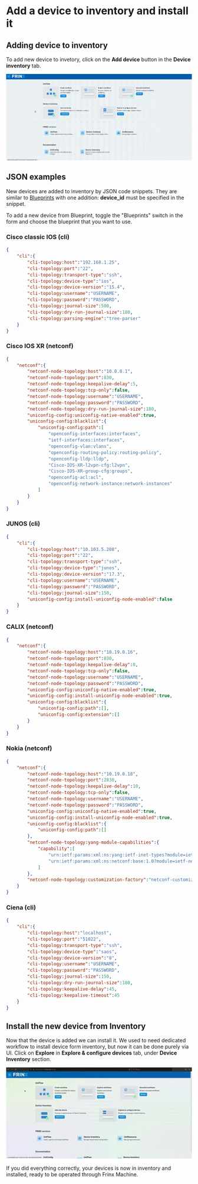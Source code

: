 # Add a device to inventory and install it

## Adding device to inventory

To add new device to invetory, click on the **Add device** button in the
**Device inventory** tab.

![Add device to inventory](fm_install.gif)

## JSON examples

New devices are added to inventory by JSON code snippets. They are similar to [Blueprints](/frinx-uniflow/blueprints)
with one addition: **device_id** must be specified in the snippet.

To add a new device from Blueprint, toggle the "Blueprints" switch in the form and
choose the blueprint that you want to use.

### Cisco classic IOS (cli)

```json
{
    "cli":{
        "cli-topology:host":"192.168.1.25",
        "cli-topology:port":"22",
        "cli-topology:transport-type":"ssh",
        "cli-topology:device-type":"ios",
        "cli-topology:device-version":"15.4",
        "cli-topology:username":"USERNAME",
        "cli-topology:password":"PASSWORD",
        "cli-topology:journal-size":500,
        "cli-topology:dry-run-journal-size":180,
        "cli-topology:parsing-engine":"tree-parser"
    }
}
```

### Cisco IOS XR (netconf)

```json
{
    "netconf":{
        "netconf-node-topology:host":"10.0.0.1",
        "netconf-node-topology:port":830,
        "netconf-node-topology:keepalive-delay":5,
        "netconf-node-topology:tcp-only":false,
        "netconf-node-topology:username":"USERNAME",
        "netconf-node-topology:password":"PASSWORD",
        "netconf-node-topology:dry-run-journal-size":180,
        "uniconfig-config:uniconfig-native-enabled":true,
        "uniconfig-config:blacklist":{
            "uniconfig-config:path":[
                "openconfig-interfaces:interfaces",
                "ietf-interfaces:interfaces",
                "openconfig-vlan:vlans",
                "openconfig-routing-policy:routing-policy",
                "openconfig-lldp:lldp",
                "Cisco-IOS-XR-l2vpn-cfg:l2vpn",
                "Cisco-IOS-XR-group-cfg:groups",
                "openconfig-acl:acl",
                "openconfig-network-instance:network-instances"
            ]
        }
    }
}
```

### JUNOS (cli)

```json
{
    "cli":{
        "cli-topology:host":"10.103.5.208",
        "cli-topology:port":"22",
        "cli-topology:transport-type":"ssh",
        "cli-topology:device-type":"junos",
        "cli-topology:device-version":"17.3",
        "cli-topology:username":"USERNAME",
        "cli-topology:password":"PASSWORD",
        "cli-topology:journal-size":150,
        "uniconfig-config:install-uniconfig-node-enabled":false
    }
}
```

### CALIX (netconf)

```json
{
    "netconf":{
        "netconf-node-topology:host":"10.19.0.16",
        "netconf-node-topology:port":830,
        "netconf-node-topology:keepalive-delay":0,
        "netconf-node-topology:tcp-only":false,
        "netconf-node-topology:username":"USERNAME",
        "netconf-node-topology:password":"PASSWORD",
        "uniconfig-config:uniconfig-native-enabled":true,
        "uniconfig-config:install-uniconfig-node-enabled":true,
        "uniconfig-config:blacklist":{
            "uniconfig-config:path":[],
            "uniconfig-config:extension":[]
        }
    }
}
```

### Nokia (netconf)

```json
{
    "netconf":{
        "netconf-node-topology:host":"10.19.0.18",
        "netconf-node-topology:port":2830,
        "netconf-node-topology:keepalive-delay":10,
        "netconf-node-topology:tcp-only":false,
        "netconf-node-topology:username":"USERNAME",
        "netconf-node-topology:password":"PASSWORD",
        "uniconfig-config:uniconfig-native-enabled":true,
        "uniconfig-config:install-uniconfig-node-enabled":true,
        "uniconfig-config:blacklist":{
            "uniconfig-config:path":[]
        },
        "netconf-node-topology:yang-module-capabilities":{
            "capability":[
                "urn:ietf:params:xml:ns:yang:ietf-inet-types?module=ietf-inet-types&amp;revision=2010-09-24",
                "urn:ietf:params:xml:ns:netconf:base:1.0?module=ietf-netconf&amp;revision=2011-06-01"
            ]
        },
        "netconf-node-topology:customization-factory":"netconf-customization-alu"
    }
}
```

### Ciena (cli)

```json
{
    "cli":{
        "cli-topology:host":"localhost",
        "cli-topology:port":"51022",
        "cli-topology:transport-type":"ssh",
        "cli-topology:device-type":"saos",
        "cli-topology:device-version":"8",
        "cli-topology:username":"USERNAME",
        "cli-topology:password":"PASSWORD",
        "cli-topology:journal-size":150,
        "cli-topology:dry-run-journal-size":180,
        "cli-topology:keepalive-delay":45,
        "cli-topology:keepalive-timeout":45
    }
}
```


## Install the new device from Inventory

Now that the device is added we can install it. We used to need dedicated workflow to install device form inventory, but now
it can be done purely via UI. Click on **Explore** in **Explore & configure devices** tab, under **Device Inventory** section.

![Install device from inventory](fm_install_from_inventory.gif)

If you did everything correctly, your devices is now in inventory and installed, ready to be operated through Frinx Machine.